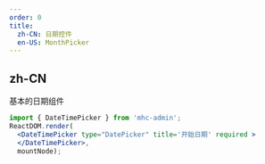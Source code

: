 ```yaml
---
order: 0
title:
  zh-CN: 日期控件
  en-US: MonthPicker
---
```


## zh-CN

基本的日期组件



````jsx
import { DateTimePicker } from 'mhc-admin';
ReactDOM.render( 
  <DateTimePicker type="DatePicker" title='开始日期' required >
  </DateTimePicker>,
  mountNode);
````
